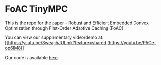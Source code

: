 # FoAC TinyMPC

This is the repo for the paper - Robust and Efficient Embedded Convex Optimization
through First-Order Adaptive Caching (FoAC)

You can view our supplementary video/demo at: [[https://youtu.be/3weaghJULmk?feature=shared](https://youtu.be/P5Ce-op6lM8)]

Our code is available [here](https://github.com/TinyMPC/TinyMPC).



